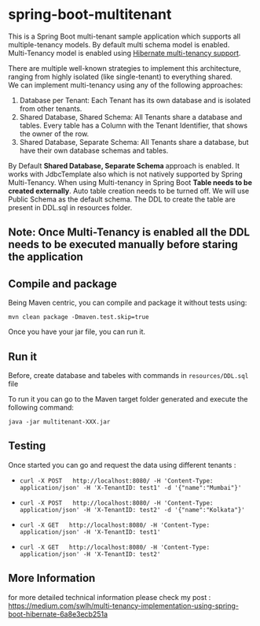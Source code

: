 # spring-boot-multitenant

This is a Spring Boot multi-tenant sample application which supports all multiple-tenancy models. By default multi
schema model is enabled.</br>
Multi-Tenancy model is enabled
using  [Hibernate multi-tenancy support](https://docs.jboss.org/hibernate/orm/4.2/devguide/en-US/html/ch16.html).</br>

There are multiple well-known strategies to implement this architecture, ranging from highly isolated (like
single-tenant) to everything shared.</br>
We can implement multi-tenancy using any of the following approaches:</br>

1. Database per Tenant: Each Tenant has its own database and is isolated from other tenants.
2. Shared Database, Shared Schema: All Tenants share a database and tables. Every table has a Column with the Tenant
   Identifier, that shows the owner of the row.
3. Shared Database, Separate Schema: All Tenants share a database, but have their own database schemas and tables.

By Default <b>Shared Database, Separate Schema </b>approach is enabled. It works with JdbcTemplate also which is not
natively supported by Spring Multi-Tenancy. When using Multi-tenancy in Spring Boot <b>Table needs to be created
externally</b>. Auto table creation needs to be turned off. We will use Public Schema as the default schema. The DDL to
create the table are present in DDL.sql in resources folder.

## Note: Once Multi-Tenancy is enabled all the DDL needs to be executed manually before staring the application

## Compile and package

Being Maven centric, you can compile and package it without tests using:

```
mvn clean package -Dmaven.test.skip=true
```

Once you have your jar file, you can run it.

## Run it

Before, create database and tabeles with commands in `resources/DDL.sql` file

To run it you can go to the Maven target folder generated and execute the following command:

```
java -jar multitenant-XXX.jar
```

## Testing

Once started you can go and request the data using different tenants :

* `curl -X POST   http://localhost:8080/ -H 'Content-Type: application/json' -H 'X-TenantID: test1' -d '{"name":"Mumbai"}'`

* `curl -X POST   http://localhost:8080/ -H 'Content-Type: application/json' -H 'X-TenantID: test2' -d '{"name":"Kolkata"}'`

* `curl -X GET   http://localhost:8080/ -H 'Content-Type: application/json' -H 'X-TenantID: test1'`

* `curl -X GET   http://localhost:8080/ -H 'Content-Type: application/json' -H 'X-TenantID: test2'`

## More Information

for more detailed technical information please check my
post : https://medium.com/swlh/multi-tenancy-implementation-using-spring-boot-hibernate-6a8e3ecb251a